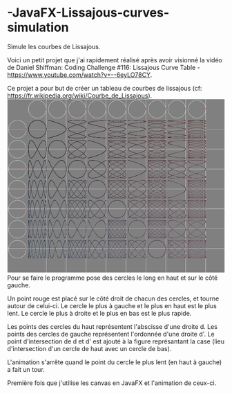 # -JavaFX-Lissajous-curves-simulation
Simule les courbes de Lissajous.

Voici un petit projet que j'ai rapidement réalisé après avoir visionné la vidéo de Daniel Shiffman:
Coding Challenge #116: Lissajous Curve Table - https://www.youtube.com/watch?v=--6eyLO78CY.

Ce projet a pour but de créer un tableau de courbes de lissajous (cf: https://fr.wikipedia.org/wiki/Courbe_de_Lissajous).
![alt text](lissajous.PNG)
Pour se faire le programme pose des cercles le long en haut et sur le côté gauche.

Un point rouge est placé sur le côté droit de chacun des cercles, et tourne autour de celui-ci.
Le cercle le plus à gauche et le plus en haut est le plus lent.
Le cercle le plus à droite et le plus en bas est le plus rapide.

Les points des cercles du haut représentent l'abscisse d'une droite d.
Les points des cercles de gauche représentent l'ordonnée d'une droite d'.
Le point d'intersection de d et d' est ajouté à la figure représantant la case (lieu d'intersection d'un cercle de haut avec un cercle de bas).

L'animation s'arrête quand le point du cercle le plus lent (en haut à gauche) a fait un tour.

Première fois que j'utilise les canvas en JavaFX et l'animation de ceux-ci.